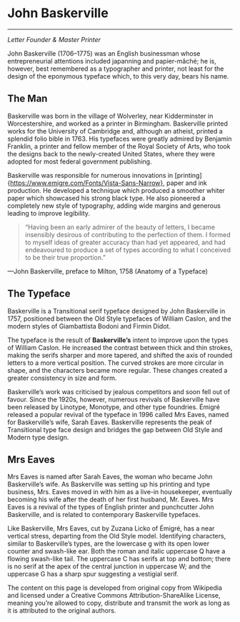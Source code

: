 # John Baskerville
---------------
*Letter Founder & Master Printer*

John Baskerville (1706–1775) was an English businessman whose entrepreneurial attentions included japanning and papier-mâché; he is, however, best remembered as a typographer and printer, not least for the design of the eponymous typeface which, to this very day, bears his name.



## The Man

Baskerville was born in the village of Wolverley, near Kidderminster in Worcestershire, and worked as a printer in Birmingham. Baskerville printed works for the University of Cambridge and, although an atheist, printed a splendid folio bible in 1763. His typefaces were greatly admired by Benjamin Franklin, a printer and fellow member of the Royal Society of Arts, who took the designs back to the newly-created United States, where they were adopted for most federal government publishing.

Baskerville was responsible for numerous innovations in [printing]{https://www.emigre.com/Fonts/Vista-Sans-Narrow}, paper and ink production. He developed a technique which produced a smoother whiter paper which showcased his strong black type. He also pioneered a completely new style of typography, adding wide margins and generous leading to improve legibility.

>“Having been an early admirer of the beauty of letters, I became insensibly desirous of contributing to the perfection of them. I formed to myself ideas of greater accuracy than had yet appeared, and had endeavoured to produce a set of types according to what I conceived to be their true proportion.”

—John Baskerville, preface to Milton, 1758 (Anatomy of a Typeface)


## The Typeface

Baskerville is a Transitional serif typeface designed by John Baskerville in 1757, positioned between the Old Style typefaces of William Caslon, and the modern styles of Giambattista Bodoni and Firmin Didot.

The typeface is the result of **Baskerville’s** intent to improve upon the types of William Caslon. He increased the contrast between thick and thin strokes, making the serifs sharper and more tapered, and shifted the axis of rounded letters to a more vertical position. The curved strokes are more circular in shape, and the characters became more regular. These changes created a greater consistency in size and form.

Baskerville’s work was criticised by jealous competitors and soon fell out of favour. Since the 1920s, however, numerous revivals of Baskerville have been released by Linotype, Monotype, and other type foundries. Émigré released a popular revival of the typeface in 1996 called Mrs Eaves, named for Baskerville’s wife, Sarah Eaves. Baskerville represents the peak of Transitional type face design and bridges the gap between Old Style and Modern type design.


## Mrs Eaves

Mrs Eaves is named after Sarah Eaves, the woman who became John Baskerville’s wife. As Baskerville was setting up his printing and type business, Mrs. Eaves moved in with him as a live-in housekeeper, eventually becoming his wife after the death of her first husband, Mr. Eaves. Mrs Eaves is a revival of the types of English printer and punchcutter John Baskerville, and is related to contemporary Baskerville typefaces.

Like Baskerville, Mrs Eaves, cut by Zuzana Licko of Émigré, has a near vertical stress, departing from the Old Style model. Identifying characters, similar to Baskerville’s types, are the lowercase g with its open lower counter and swash-like ear. Both the roman and italic uppercase Q have a flowing swash-like tail. The uppercase C has serifs at top and bottom; there is no serif at the apex of the central junction in uppercase W; and the uppercase G has a sharp spur suggesting a vestigial serif.


The content on this page is developed from original copy from Wikipedia and licensed under a Creative Commons Attribution-ShareAlike License, meaning you’re allowed to copy, distribute and transmit the work as long as it is attributed to the original authors.